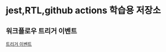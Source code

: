 # jest,RTL,github actions 학습용 저장소

## 워크플로우 트리거 이벤트

[트리거 이벤트](https://docs.github.com/ko/actions/writing-workflows/choosing-when-your-workflow-runs/events-that-trigger-workflows)
